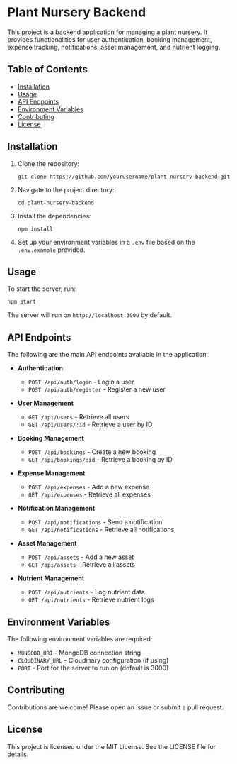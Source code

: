 # Plant Nursery Backend

This project is a backend application for managing a plant nursery. It provides functionalities for user authentication, booking management, expense tracking, notifications, asset management, and nutrient logging.

## Table of Contents

- [Installation](#installation)
- [Usage](#usage)
- [API Endpoints](#api-endpoints)
- [Environment Variables](#environment-variables)
- [Contributing](#contributing)
- [License](#license)

## Installation

1. Clone the repository:
   ```
   git clone https://github.com/yourusername/plant-nursery-backend.git
   ```

2. Navigate to the project directory:
   ```
   cd plant-nursery-backend
   ```

3. Install the dependencies:
   ```
   npm install
   ```

4. Set up your environment variables in a `.env` file based on the `.env.example` provided.

## Usage

To start the server, run:
```
npm start
```

The server will run on `http://localhost:3000` by default.

## API Endpoints

The following are the main API endpoints available in the application:

- **Authentication**
  - `POST /api/auth/login` - Login a user
  - `POST /api/auth/register` - Register a new user

- **User Management**
  - `GET /api/users` - Retrieve all users
  - `GET /api/users/:id` - Retrieve a user by ID

- **Booking Management**
  - `POST /api/bookings` - Create a new booking
  - `GET /api/bookings/:id` - Retrieve a booking by ID

- **Expense Management**
  - `POST /api/expenses` - Add a new expense
  - `GET /api/expenses` - Retrieve all expenses

- **Notification Management**
  - `POST /api/notifications` - Send a notification
  - `GET /api/notifications` - Retrieve all notifications

- **Asset Management**
  - `POST /api/assets` - Add a new asset
  - `GET /api/assets` - Retrieve all assets

- **Nutrient Management**
  - `POST /api/nutrients` - Log nutrient data
  - `GET /api/nutrients` - Retrieve nutrient logs

## Environment Variables

The following environment variables are required:

- `MONGODB_URI` - MongoDB connection string
- `CLOUDINARY_URL` - Cloudinary configuration (if using)
- `PORT` - Port for the server to run on (default is 3000)

## Contributing

Contributions are welcome! Please open an issue or submit a pull request.

## License

This project is licensed under the MIT License. See the LICENSE file for details.